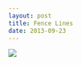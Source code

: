```yaml
---
layout: post
title: Fence Lines
date: 2013-09-23
---
```

![](https://farm4.staticflickr.com/3781/8849208886_f197075a92_c.jpg)